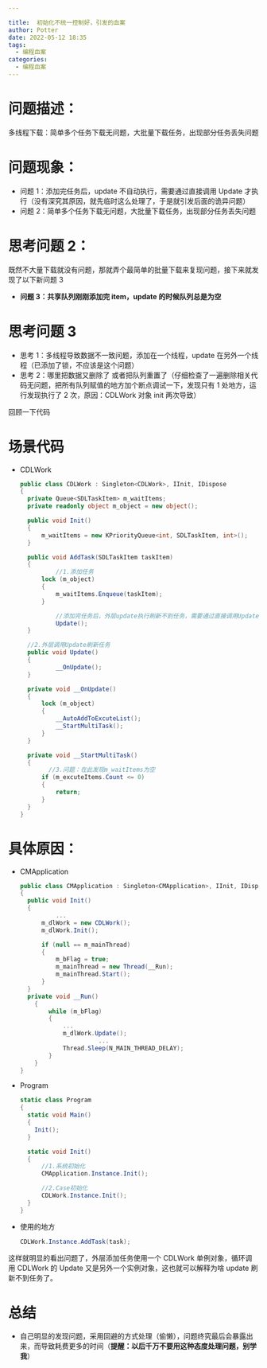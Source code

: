 ```yaml
---

title:  初始化不统一控制好，引发的血案
author: Potter
date: 2022-05-12 18:35
tags:
  - 编程血案
categories:
  - 编程血案
---
```


# 问题描述：

多线程下载：简单多个任务下载无问题，大批量下载任务，出现部分任务丢失问题

# 问题现象：

- 问题 1：添加完任务后，update 不自动执行，需要通过直接调用 Update 才执行（没有深究其原因，就先临时这么处理了，于是就引发后面的诡异问题）
- 问题 2：简单多个任务下载无问题，大批量下载任务，出现部分任务丢失问题

# 思考问题 2：

既然不大量下载就没有问题，那就弄个最简单的批量下载来复现问题，接下来就发现了以下新问题 3

- **问题 3：共享队列刚刚添加完 item，update 的时候队列总是为空**

# 思考问题 3

- 思考 1：多线程导致数据不一致问题，添加在一个线程，update 在另外一个线程（已添加了锁，不应该是这个问题）
- 思考 2：哪里把数据又删除了 或者把队列重置了（仔细检查了一遍删除相关代码无问题，把所有队列赋值的地方加个断点调试一下，发现只有 1 处地方，运行发现执行了 2 次，原因：CDLWork 对象 init 两次导致）

回顾一下代码

<!--more-->

# 场景代码

- CDLWork

  ```csharp
  public class CDLWork : Singleton<CDLWork>, IInit, IDispose
  {
  	private Queue<SDLTaskItem> m_waitItems;
  	private readonly object m_object = new object();

  	public void Init()
    {
  		m_waitItems = new KPriorityQueue<int, SDLTaskItem, int>();
  	}

  	public void AddTask(SDLTaskItem taskItem)
  	{
  			//1.添加任务
  	    lock (m_object)
  	    {
  	        m_waitItems.Enqueue(taskItem);
  	    }

  			//添加完任务后，外层update执行刷新不到任务，需要通过直接调用Update才正常
  			Update();
  	}

  	//2.外层调用Update刷新任务
  	public void Update()
    {
  			__OnUpdate();
    }

  	private void __OnUpdate()
    {
        lock (m_object)
        {
            __AutoAddToExcuteList();
            __StartMultiTask();
        }
    }

  	private void __StartMultiTask()
    {
  		  //3.问题：在此发现m_waitItems为空
        if (m_excuteItems.Count <= 0)
        {
            return;
        }
  	}
  }
  ```

# 具体原因：

- CMApplication

  ```csharp
  public class CMApplication : Singleton<CMApplication>, IInit, IDispose
  {
  	public void Init()
  	{
  			...
  	    m_dlWork = new CDLWork();
  	    m_dlWork.Init();

  	    if (null == m_mainThread)
  	    {
  	        m_bFlag = true;
  	        m_mainThread = new Thread(__Run);
  	        m_mainThread.Start();
  	    }
  	}
  	private void __Run()
      {
          while (m_bFlag)
          {
  	          ...
              m_dlWork.Update();
  						...
              Thread.Sleep(N_MAIN_THREAD_DELAY);
          }
      }
  }
  ```

- Program

  ```csharp
  static class Program
  {
  	static void Main()
    {
      Init();
  	}

  	static void Init()
    {
        //1.系统初始化
        CMApplication.Instance.Init();

        //2.Case初始化
        CDLWork.Instance.Init();
    }
  }
  ```

- 使用的地方
  ```csharp
  CDLWork.Instance.AddTask(task);
  ```

这样就明显的看出问题了，外层添加任务使用一个 CDLWork 单例对象，循环调用 CDLWork 的 Update 又是另外一个实例对象，这也就可以解释为啥 update 刷新不到任务了。

# 总结

- 自己明显的发现问题，采用回避的方式处理（偷懒），问题终究最后会暴露出来，而导致耗费更多的时间（**提醒：以后千万不要用这种态度处理问题，别学我**）


